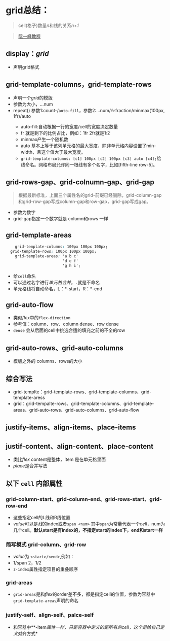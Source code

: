 # grid总结：

> cell(格子)数量*n*和线的关系*n+1* 

> [阮一峰教程](http://www.ruanyifeng.com/blog/2019/03/grid-layout-tutorial.html)

## display：*grid*
 + 声明grid格式

## grid-template-columns，grid-template-rows
 + 声明一个*grid*的模版
 + 参数为大小，<Number>...num 
 + repeat() 参数1:count-/`auto-fill`，参数2:<Number>...num/`fr`fraction/minmax(100px, 1fr)/auto
	- auto-fill:自动根据一行的宽度/cell的宽度决定数量
	- fr 就是剩下的比例占比，例如：1fr 2fr就是1:2
	- minmax产生一个随机数
	- auto 基本上等于该列单元格的最大宽度，除非单元格内容设置了min-width，且这个值大于最大宽度。
	- `grid-template-columns: [c1] 100px [c2] 100px [c3] auto [c4];`给线命名。网格布局允许同一根线有多个名字，比如[fifth-line row-5]。

## grid-rows-gap、grid-colnumn-gap、grid-gap
 > 根据最新标准，上面三个属性名的grid-前缀已经删除，grid-column-gap和grid-row-gap写成column-gap和row-gap，grid-gap写成gap。
 + 参数为数字
 + grid-gap指定一个数字就是 column和rows 一样
 
## grid-template-areas

```css
	grid-template-columns: 100px 100px 100px;
  grid-template-rows: 100px 100px 100px;
	grid-template-areas: 'a b c'
	                     'd e f'
	                     'g h i';
```
 + 给`cell`命名
 + 可以通过名字进行*单元格合并*，`.`就是不命名
 + 单元格线将自动命名，L：\*-start，R：\*-end
 
## grid-auto-flow
 + 类似*flex*中的`flex-direction`
 + 参考值：column、row、column dense、row dense
 + `dense` 会从后面的cell中挑选合适的填充之前的不全的row
 
## grid-auto-rows、grid-auto-columns
 + 模版之外的 columns、rows的大小
 
## 综合写法
 + grid-templte：grid-template-rows、grid-template-columns、grid-template-aress
 + grid：grid-tempalte-rows、grid-template-columns、grid-template-areas、grid-auto-rows、grid-auto-columns、grid-auto-flow
 
## justify-items、align-items、place-items
## justif-content、align-content、place-content
 + 类比*flex* content是整体，item 是在单元格里面
 + *place*是合并写法
 
## 以下 `cell` 内部属性

### grid-column-start、grid-column-end、grid-rows-start、grid-row-end
 + 这些指定cell的L线和R线位置
 + *value*可以是*线*的index或者`span <num>` 其中`span`为常量代表一个*cell*，num为几个cell。**默认start是有index的，不指定start的index下，end和start一样**

### 简写模式 grid-column、grid-row
 + *value*为 `<start>/<end>`,例如：
 + 1/span 2，1/2
 + `z-index`属性指定项目的重叠顺序
	
### grid-areas
 + `grid-areas`是和*flex*的order差不多，都是指定cell的位置，参数为容器中`grid-template-areas`声明的命名

### justify-self、align-self、palce-self
 + 和容器中**-item*属性一样，只是容器中定义的是所有的cell，这个是给自己定义*对齐方式*